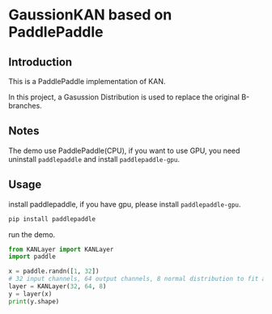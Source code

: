 # GaussionKAN based on PaddlePaddle
## Introduction
This is a PaddlePaddle implementation of KAN.

In this project, a Gasussion Distribution is used to replace the original B-branches.

## Notes
The demo use PaddlePaddle(CPU), if you want to use GPU, you need uninstall `paddlepaddle` and install `paddlepaddle-gpu`.

## Usage
install paddlepaddle, if you have gpu, please install `paddlepaddle-gpu`.
```bash
pip install paddlepaddle
```

run the demo.
```python
from KANLayer import KANLayer
import paddle

x = paddle.randn([1, 32])
# 32 input channels, 64 output channels, 8 normal distribution to fit a polynomial
layer = KANLayer(32, 64, 8)
y = layer(x)
print(y.shape)
```
